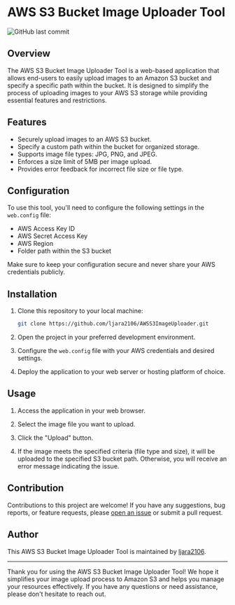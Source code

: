 # AWS S3 Bucket Image Uploader Tool

![GitHub last commit](https://img.shields.io/github/last-commit/ljara2106/AWSS3ImageUploader)

## Overview

The AWS S3 Bucket Image Uploader Tool is a web-based application that allows end-users to easily upload images to an Amazon S3 bucket and specify a specific path within the bucket. It is designed to simplify the process of uploading images to your AWS S3 storage while providing essential features and restrictions.

## Features

- Securely upload images to an AWS S3 bucket.
- Specify a custom path within the bucket for organized storage.
- Supports image file types: JPG, PNG, and JPEG.
- Enforces a size limit of 5MB per image upload.
- Provides error feedback for incorrect file size or file type.

## Configuration

To use this tool, you'll need to configure the following settings in the `web.config` file:

- AWS Access Key ID
- AWS Secret Access Key
- AWS Region
- Folder path within the S3 bucket

Make sure to keep your configuration secure and never share your AWS credentials publicly.

## Installation

1. Clone this repository to your local machine:

   ```bash
   git clone https://github.com/ljara2106/AWSS3ImageUploader.git
   ```

2. Open the project in your preferred development environment.

3. Configure the `web.config` file with your AWS credentials and desired settings.

4. Deploy the application to your web server or hosting platform of choice.

## Usage

1. Access the application in your web browser.

2. Select the image file you want to upload.

3. Click the "Upload" button.

4. If the image meets the specified criteria (file type and size), it will be uploaded to the specified S3 bucket path. Otherwise, you will receive an error message indicating the issue.

## Contribution

Contributions to this project are welcome! If you have any suggestions, bug reports, or feature requests, please [open an issue](https://github.com/ljara2106/AWSS3ImageUploader/issues) or submit a pull request.

## Author

This AWS S3 Bucket Image Uploader Tool is maintained by [ljara2106](https://github.com/ljara2106).

---

Thank you for using the AWS S3 Bucket Image Uploader Tool! We hope it simplifies your image upload process to Amazon S3 and helps you manage your resources effectively. If you have any questions or need assistance, please don't hesitate to reach out.

